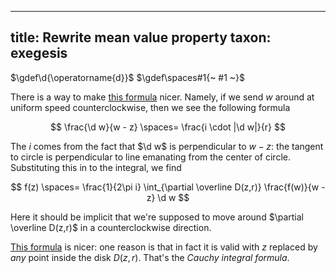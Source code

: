 
---
title: Rewrite mean value property
taxon: exegesis
---

$\gdef\d{\operatorname{d}}$
$\gdef\spaces#1{~ #1 ~}$

[mean-value-prop]: ./rmsf-1300.md

There is a way to make [this formula][mean-value-prop] nicer. Namely, if we send $w$ around at uniform speed counterclockwise, then we see the following formula 

$$ \frac{\d w}{w - z} \spaces= \frac{i \cdot |\d w|}{r} $$

The $i$ comes from the fact that $\d w$ is perpendicular to $w-z$: the tangent to circle is perpendicular to line emanating from the center of circle. Substituting this in to the integral, we find 

$$ f(z) \spaces= \frac{1}{2\pi i} \int_{\partial \overline D(z,r)} \frac{f(w)}{w - z} \d w $$

Here it should be implicit that we're supposed to move around $\partial \overline D(z,r)$ in a counterclockwise direction. 

[This formula](./rmsf-1301.md) is nicer: one reason is that in fact it is valid with $z$ replaced by _any_ point inside the disk $D(z,r)$. That's the _Cauchy integral formula_. 
